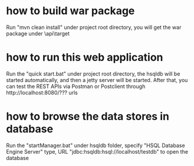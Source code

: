 # how to build war package
Run "mvn clean install" under project root directory, you will get the war package under \api\target

# how to run this web application
Run the "quick start.bat" under project root directory, the hsqldb will be started automatically, and then a jetty server will be started.
After that, you can test the REST APIs via Postman or Postclient through http://localhost:8080/??? urls

# how to browse the data stores in database
Run the "startManager.bat" under hsqldb folder, specify "HSQL Database Engine Server" type, URL "jdbc:hsqldb:hsql://localhost/testdb" to open the database